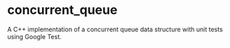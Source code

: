 # concurrent_queue
A C++ implementation of a concurrent queue data structure with unit tests using Google Test.
